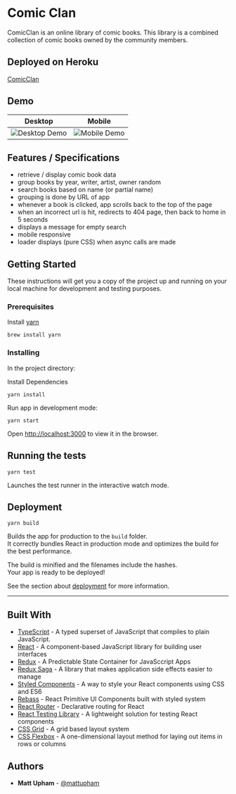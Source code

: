 # Comic Clan

ComicClan is an online library of comic books. This library is a combined collection of comic books owned by the community members.

## Deployed on Heroku

[ComicClan](https://comicclan.herokuapp.com/)

## Demo

|                    Desktop                     |                    Mobile                    |
| :--------------------------------------------: | :------------------------------------------: |
| ![Desktop Demo](demo/comicClanDesktopDemo.gif) | ![Mobile Demo](demo/comicClanMobileDemo.gif) |

## Features / Specifications

- retrieve / display comic book data
- group books by year, writer, artist, owner random
- search books based on name (or partial name)
- grouping is done by URL of app
- whenever a book is clicked, app scrolls back to the top of the page
- when an incorrect url is hit, redirects to 404 page, then back to home in 5 seconds
- displays a message for empty search
- mobile responsive
- loader displays (pure CSS) when async calls are made

## Getting Started

These instructions will get you a copy of the project up and running on your local machine for development and testing purposes.

### Prerequisites

Install [yarn](https://classic.yarnpkg.com/en/docs/install/#mac-stable)

```
brew install yarn
```

### Installing

In the project directory:

Install Dependencies

```
yarn install
```

Run app in development mode:

```
yarn start
```

Open [http://localhost:3000](http://localhost:3000) to view it in the browser.

## Running the tests

```
yarn test
```

Launches the test runner in the interactive watch mode.<br />

## Deployment

```
yarn build
```

Builds the app for production to the `build` folder.<br />
It correctly bundles React in production mode and optimizes the build for the best performance.

The build is minified and the filenames include the hashes.<br />
Your app is ready to be deployed!

See the section about [deployment](https://facebook.github.io/create-react-app/docs/deployment) for more information.

---

## Built With

- [TypeScript](https://www.typescriptlang.org/) - A typed superset of JavaScript that compiles to plain JavaScript.
- [React](https://reactjs.org/) - A component-based JavaScript library for building user interfaces
- [Redux](https://redux.js.org/) - A Predictable State Container for JavaSccript Apps
- [Redux Saga](https://redux*saga.js.org/) - A library that makes application side effects easier to manage
- [Styled Components](https://styled-components.com/) - A way to style your React components using CSS and ES6
- [Rebass](https://rebassjs.org/) - React Primitive UI Components built with styled system
- [React Router](https://reacttraining.com/react-router/) - Declarative routing for React
- [React Testing Library](https://testing-library.com/docs/react-testing-library/intro) - A lightweight solution for testing React components
- [CSS Grid](https://developer.mozilla.org/en-US/docs/Web/CSS/CSS_Grid_Layout) - A grid based layout system
- [CSS Flexbox](https://developer.mozilla.org/en-US/docs/Learn/CSS/CSS_layout/Flexbox) - A one-dimensional layout method for laying out items in rows or columns

## Authors

- **Matt Upham** - [@mattupham](https://github.com/mattupham)
